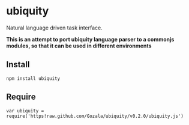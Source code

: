 # ubiquity #

Natural language driven task interface.

**This is an attempt to port ubiquity language parser to a commonjs modules, so
  that it can be used in different environments**

## Install ##

    npm install ubiquity

## Require ##

    var ubiquity = require('https!raw.github.com/Gozala/ubiquity/v0.2.0/ubiquity.js')

[ubiquity]:https://mozillalabs.com/ubiquity/
